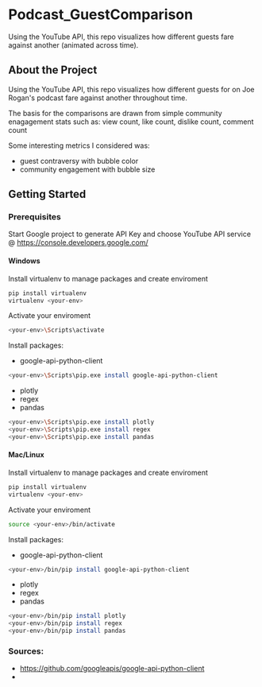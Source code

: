 # Podcast_GuestComparison
Using the YouTube API, this repo visualizes how different guests fare against another (animated across time). 


## About the Project
Using the YouTube API, this repo visualizes how different guests for on Joe Rogan's podcast fare against another throughout time. 

The basis for the comparisons are drawn from simple community enagagement stats such as: view count, like count, dislike count, comment count

Some interesting metrics I considered was:
* guest contraversy with bubble color
* community engagement with bubble size  


## Getting Started 


### Prerequisites

Start Google project to generate API Key and choose YouTube API service @ https://console.developers.google.com/

#### Windows

Install virtualenv to manage packages and create enviroment

```sh
pip install virtualenv
virtualenv <your-env>
```

Activate your enviroment
```sh
<your-env>\Scripts\activate
```

Install packages:

* google-api-python-client
```sh
<your-env>\Scripts\pip.exe install google-api-python-client
```

* plotly
* regex
* pandas
```sh
<your-env>\Scripts\pip.exe install plotly
<your-env>\Scripts\pip.exe install regex
<your-env>\Scripts\pip.exe install pandas
```

#### Mac/Linux

Install virtualenv to manage packages and create enviroment

```sh
pip install virtualenv
virtualenv <your-env>
```

Activate your enviroment
```sh
source <your-env>/bin/activate
```

Install packages:

* google-api-python-client
```sh
<your-env>/bin/pip install google-api-python-client
```

* plotly
* regex
* pandas
```sh
<your-env>/bin/pip install plotly
<your-env>/bin/pip install regex
<your-env>/bin/pip install pandas
```






### Sources:
* https://github.com/googleapis/google-api-python-client
* 
